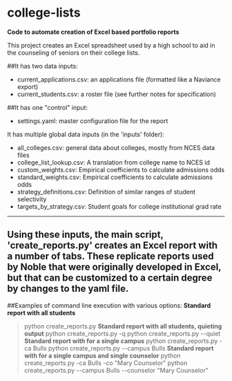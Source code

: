 # college-lists
**Code to automate creation of Excel based portfolio reports**

This project creates an Excel spreadsheet used by a high school to
aid in the counseling of seniors on their college lists.

##It has two data inputs:
- current_applications.csv: an applications file (formatted like a Naviance export)
- current_students.csv: a roster file (see further notes for specification)

##It has one "control" input:
- settings.yaml: master configuration file for the report

It has multiple global data inputs (in the 'inputs' folder):
- all_colleges.csv: general data about colleges, mostly from NCES data files
- college_list_lookup.csv: A translation from college name to NCES id
- custom_weights.csv: Empirical coefficients to calculate admissions odds
- standard_weights.csv: Empirical coefficients to calculate admissions odds
- strategy_definitions.csv: Definition of similar ranges of student selectivity
- targets_by_strategy.csv: Student goals for college institutional grad rate

-----
Using these inputs, the main script, 'create_reports.py' creates an Excel
report with a number of tabs. These replicate reports used by Noble that
were originally developed in Excel, but that can be customized to a certain
degree by changes to the yaml file.
-----
##Examples of command line execution with various options:
**Standard report with all students**
> python create_reports.py
**Standard report with all students, quieting output**
> python create_reports.py -q
> python create_reports.py --quiet
**Standard report with for a single campus**
> python create_reports.py -ca Bulls
> python create_reports.py --campus Bulls
**Standard report with for a single campus and single counselor**
> python create_reports.py -ca Bulls -co "Mary Counselor"
> python create_reports.py --campus Bulls --counselor "Mary Counselor"
